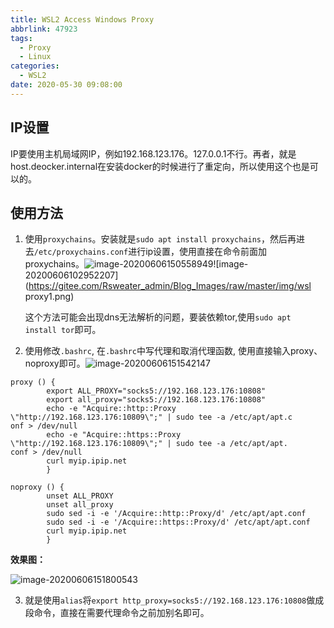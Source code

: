 ```yaml
---
title: WSL2 Access Windows Proxy
abbrlink: 47923
tags:
  - Proxy
  - Linux
categories:
  - WSL2
date: 2020-05-30 09:08:00
---
```

## IP设置

IP要使用主机局域网IP，例如192.168.123.176。127.0.0.1不行。再者，就是host.deocker.internal在安装docker的时候进行了重定向，所以使用这个也是可以的。
<!-- more -->

## 使用方法

1. 使用```proxychains```。安装就是```sudo apt install proxychains```，然后再进去```/etc/proxychains.conf```进行ip设置，使用直接在命令前面加proxychains。![image-20200606150558949](https://gitee.com/Rsweater_admin/Blog_Images/raw/master/img/proxychains.conf.png)![image-20200606102952207](https://gitee.com/Rsweater_admin/Blog_Images/raw/master/img/wsl proxy1.png)

   这个方法可能会出现dns无法解析的问题，要装依赖tor,使用`sudo apt install tor`即可。

2. 使用修改`.bashrc`, 在`.bashrc`中写代理和取消代理函数, 使用直接输入proxy、noproxy即可。![image-20200606151542147](https://gitee.com/Rsweater_admin/Blog_Images/raw/master/img/proxy.bashrc.png)

```\# >>> proxy setting >>>
proxy () {
        export ALL_PROXY="socks5://192.168.123.176:10808"
        export all_proxy="socks5://192.168.123.176:10808"
        echo -e "Acquire::http::Proxy \"http://192.168.123.176:10809\";" | sudo tee -a /etc/apt/apt.c
onf > /dev/null
        echo -e "Acquire::https::Proxy \"http://192.168.123.176:10809\";" | sudo tee -a /etc/apt/apt.
conf > /dev/null
        curl myip.ipip.net
        }
```

```\# <<< proxy setting <<<
noproxy () {
        unset ALL_PROXY
        unset all_proxy
        sudo sed -i -e '/Acquire::http::Proxy/d' /etc/apt/apt.conf
        sudo sed -i -e '/Acquire::https::Proxy/d' /etc/apt/apt.conf
        curl myip.ipip.net
        }
```

**效果图：**

![image-20200606151800543](https://gitee.com/Rsweater_admin/Blog_Images/raw/master/img/proxy_.bashrc.png)

3. 就是使用`alias`将`export http_proxy=socks5://192.168.123.176:10808`做成段命令，直接在需要代理命令之前加别名即可。